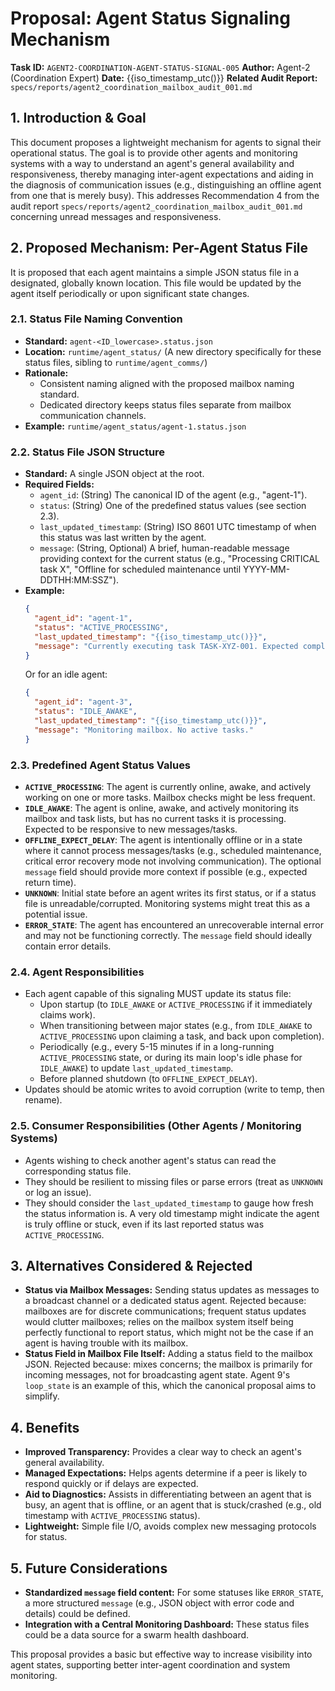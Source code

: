 # Proposal: Agent Status Signaling Mechanism

**Task ID:** `AGENT2-COORDINATION-AGENT-STATUS-SIGNAL-005`
**Author:** Agent-2 (Coordination Expert)
**Date:** {{iso_timestamp_utc()}}
**Related Audit Report:** `specs/reports/agent2_coordination_mailbox_audit_001.md`

## 1. Introduction & Goal
This document proposes a lightweight mechanism for agents to signal their operational status. The goal is to provide other agents and monitoring systems with a way to understand an agent's general availability and responsiveness, thereby managing inter-agent expectations and aiding in the diagnosis of communication issues (e.g., distinguishing an offline agent from one that is merely busy).
This addresses Recommendation 4 from the audit report `specs/reports/agent2_coordination_mailbox_audit_001.md` concerning unread messages and responsiveness.

## 2. Proposed Mechanism: Per-Agent Status File

It is proposed that each agent maintains a simple JSON status file in a designated, globally known location. This file would be updated by the agent itself periodically or upon significant state changes.

### 2.1. Status File Naming Convention
- **Standard:** `agent-<ID_lowercase>.status.json`
- **Location:** `runtime/agent_status/` (A new directory specifically for these status files, sibling to `runtime/agent_comms/`)
- **Rationale:**
    -   Consistent naming aligned with the proposed mailbox naming standard.
    -   Dedicated directory keeps status files separate from mailbox communication channels.
- **Example:** `runtime/agent_status/agent-1.status.json`

### 2.2. Status File JSON Structure
- **Standard:** A single JSON object at the root.
- **Required Fields:**
    -   `agent_id`: (String) The canonical ID of the agent (e.g., "agent-1").
    -   `status`: (String) One of the predefined status values (see section 2.3).
    -   `last_updated_timestamp`: (String) ISO 8601 UTC timestamp of when this status was last written by the agent.
    -   `message`: (String, Optional) A brief, human-readable message providing context for the current status (e.g., "Processing CRITICAL task X", "Offline for scheduled maintenance until YYYY-MM-DDTHH:MM:SSZ").
- **Example:**
  ```json
  {
    "agent_id": "agent-1",
    "status": "ACTIVE_PROCESSING",
    "last_updated_timestamp": "{{iso_timestamp_utc()}}",
    "message": "Currently executing task TASK-XYZ-001. Expected completion in 15m."
  }
  ```
  Or for an idle agent:
  ```json
  {
    "agent_id": "agent-3",
    "status": "IDLE_AWAKE",
    "last_updated_timestamp": "{{iso_timestamp_utc()}}",
    "message": "Monitoring mailbox. No active tasks."
  }
  ```

### 2.3. Predefined Agent Status Values
-   **`ACTIVE_PROCESSING`**: The agent is currently online, awake, and actively working on one or more tasks. Mailbox checks might be less frequent.
-   **`IDLE_AWAKE`**: The agent is online, awake, and actively monitoring its mailbox and task lists, but has no current tasks it is processing. Expected to be responsive to new messages/tasks.
-   **`OFFLINE_EXPECT_DELAY`**: The agent is intentionally offline or in a state where it cannot process messages/tasks (e.g., scheduled maintenance, critical error recovery mode not involving communication). The optional `message` field should provide more context if possible (e.g., expected return time).
-   **`UNKNOWN`**: Initial state before an agent writes its first status, or if a status file is unreadable/corrupted. Monitoring systems might treat this as a potential issue.
-   **`ERROR_STATE`**: The agent has encountered an unrecoverable internal error and may not be functioning correctly. The `message` field should ideally contain error details.

### 2.4. Agent Responsibilities
-   Each agent capable of this signaling MUST update its status file:
    -   Upon startup (to `IDLE_AWAKE` or `ACTIVE_PROCESSING` if it immediately claims work).
    -   When transitioning between major states (e.g., from `IDLE_AWAKE` to `ACTIVE_PROCESSING` upon claiming a task, and back upon completion).
    -   Periodically (e.g., every 5-15 minutes if in a long-running `ACTIVE_PROCESSING` state, or during its main loop's idle phase for `IDLE_AWAKE`) to update `last_updated_timestamp`.
    -   Before planned shutdown (to `OFFLINE_EXPECT_DELAY`).
-   Updates should be atomic writes to avoid corruption (write to temp, then rename).

### 2.5. Consumer Responsibilities (Other Agents / Monitoring Systems)
-   Agents wishing to check another agent's status can read the corresponding status file.
-   They should be resilient to missing files or parse errors (treat as `UNKNOWN` or log an issue).
-   They should consider the `last_updated_timestamp` to gauge how fresh the status information is. A very old timestamp might indicate the agent is truly offline or stuck, even if its last reported status was `ACTIVE_PROCESSING`.

## 3. Alternatives Considered & Rejected
-   **Status via Mailbox Messages:** Sending status updates as messages to a broadcast channel or a dedicated status agent. Rejected because: mailboxes are for discrete communications; frequent status updates would clutter mailboxes; relies on the mailbox system itself being perfectly functional to report status, which might not be the case if an agent is having trouble with its mailbox.
-   **Status Field in Mailbox File Itself:** Adding a status field to the mailbox JSON. Rejected because: mixes concerns; the mailbox is primarily for incoming messages, not for broadcasting agent state. Agent 9's `loop_state` is an example of this, which the canonical proposal aims to simplify.

## 4. Benefits
-   **Improved Transparency:** Provides a clear way to check an agent's general availability.
-   **Managed Expectations:** Helps agents determine if a peer is likely to respond quickly or if delays are expected.
-   **Aid to Diagnostics:** Assists in differentiating between an agent that is busy, an agent that is offline, or an agent that is stuck/crashed (e.g., old timestamp with `ACTIVE_PROCESSING` status).
-   **Lightweight:** Simple file I/O, avoids complex new messaging protocols for status.

## 5. Future Considerations
-   **Standardized `message` field content:** For some statuses like `ERROR_STATE`, a more structured `message` (e.g., JSON object with error code and details) could be defined.
-   **Integration with a Central Monitoring Dashboard:** These status files could be a data source for a swarm health dashboard.

This proposal provides a basic but effective way to increase visibility into agent states, supporting better inter-agent coordination and system monitoring. 